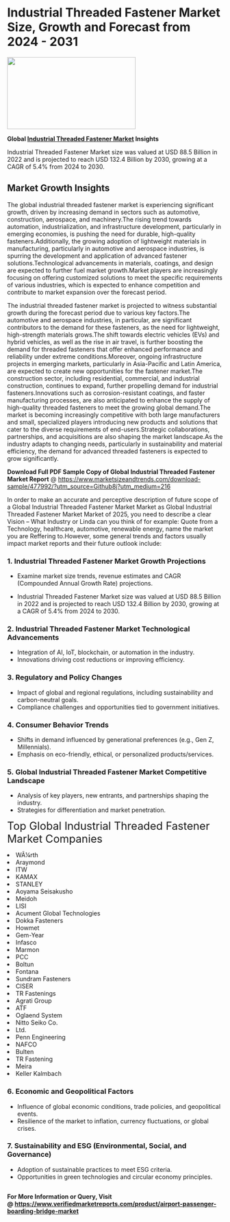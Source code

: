 <H1>Industrial Threaded Fastener Market Size, Growth and Forecast from 2024 - 2031</H1><img class="aligncenter size-medium wp-image-584254" src="https://thirdeyenews.in/wp-content/uploads/2024/09/Global-Market-Research-300x168.jpeg" alt="" width="300" height="168" /><p><strong>Global&nbsp;<a href="https://www.marketsizeandtrends.com/download-sample/477992/?utm_source=Github8j?utm_medium=216">Industrial Threaded Fastener Market</a> Insights</strong></p><p>Industrial Threaded Fastener Market size was valued at USD 88.5 Billion in 2022 and is projected to reach USD 132.4 Billion by 2030, growing at a CAGR of 5.4% from 2024 to 2030.</p><p><h2>Market Growth Insights</h2> <p>The global industrial threaded fastener market is experiencing significant growth, driven by increasing demand in sectors such as automotive, construction, aerospace, and machinery.The rising trend towards automation, industrialization, and infrastructure development, particularly in emerging economies, is pushing the need for durable, high-quality fasteners.Additionally, the growing adoption of lightweight materials in manufacturing, particularly in automotive and aerospace industries, is spurring the development and application of advanced fastener solutions.Technological advancements in materials, coatings, and design are expected to further fuel market growth.Market players are increasingly focusing on offering customized solutions to meet the specific requirements of various industries, which is expected to enhance competition and contribute to market expansion over the forecast period.</p> <p>The industrial threaded fastener market is projected to witness substantial growth during the forecast period due to various key factors.The automotive and aerospace industries, in particular, are significant contributors to the demand for these fasteners, as the need for lightweight, high-strength materials grows.The shift towards electric vehicles (EVs) and hybrid vehicles, as well as the rise in air travel, is further boosting the demand for threaded fasteners that offer enhanced performance and reliability under extreme conditions.Moreover, ongoing infrastructure projects in emerging markets, particularly in Asia-Pacific and Latin America, are expected to create new opportunities for the fastener market.The construction sector, including residential, commercial, and industrial construction, continues to expand, further propelling demand for industrial fasteners.Innovations such as corrosion-resistant coatings, and faster manufacturing processes, are also anticipated to enhance the supply of high-quality threaded fasteners to meet the growing global demand.The market is becoming increasingly competitive with both large manufacturers and small, specialized players introducing new products and solutions that cater to the diverse requirements of end-users.Strategic collaborations, partnerships, and acquisitions are also shaping the market landscape.As the industry adapts to changing needs, particularly in sustainability and material efficiency, the demand for advanced threaded fasteners is expected to grow significantly.<p><span class=""><strong>Download Full PDF Sample Copy of Global Industrial Threaded Fastener Market Report</strong> @ <a href="https://www.marketsizeandtrends.com/download-sample/477992/?utm_source=Github8j?utm_medium=216" target="_blank">https://www.marketsizeandtrends.com/download-sample/477992/?utm_source=Github8j?utm_medium=216</a></span></p><p>In order to make an accurate and perceptive description of future scope of a Global&nbsp;Industrial Threaded Fastener Market Market as Global&nbsp;Industrial Threaded Fastener Market Market of 2025, you need to describe a clear Vision &ndash; What Industry or Linda can you think of for example: Quote from a Technology, healthcare, automotive, renewable energy, name the market you are Reffering to.However, some general trends and factors usually impact market reports and their future outlook include:</p><h3>1.&nbsp;<strong>Industrial Threaded Fastener Market Growth Projections</strong></h3><ul><li>Examine market size trends, revenue estimates and CAGR (Compounded Annual Growth Rate) projections.</li><li><p>Industrial Threaded Fastener Market size was valued at USD 88.5 Billion in 2022 and is projected to reach USD 132.4 Billion by 2030, growing at a CAGR of 5.4% from 2024 to 2030.</p></li></ul><h3>2.&nbsp;<strong>Industrial Threaded Fastener Market Technological Advancements</strong></h3><ul><li>Integration of AI, IoT, blockchain, or automation in the industry.</li><li>Innovations driving cost reductions or improving efficiency.</li></ul><h3>3.&nbsp;<strong>Regulatory and Policy Changes</strong></h3><ul><li>Impact of global and regional regulations, including sustainability and carbon-neutral goals.</li><li>Compliance challenges and opportunities tied to government initiatives.</li></ul><h3>4.&nbsp;<strong>Consumer Behavior Trends</strong></h3><ul><li>Shifts in demand influenced by generational preferences (e.g., Gen Z, Millennials).</li><li>Emphasis on eco-friendly, ethical, or personalized products/services.</li></ul><h3>5.&nbsp;<strong>Global Industrial Threaded Fastener Market Competitive Landscape</strong></h3><ul><li>Analysis of key players, new entrants, and partnerships shaping the industry.</li><li>Strategies for differentiation and market penetration.</li></ul><p data-pm-slice="1 1 []"><span style="color: inherit; font-family: inherit; font-size: 25px;">Top Global Industrial Threaded Fastener Market Companies</span></p><div class="" data-test-id=""><p><li>WÃ¼rth</li><li> Araymond</li><li> ITW</li><li> KAMAX</li><li> STANLEY</li><li> Aoyama Seisakusho</li><li> Meidoh</li><li> LISI</li><li> Acument Global Technologies</li><li> Dokka Fasteners</li><li> Howmet</li><li> Gem-Year</li><li> Infasco</li><li> Marmon</li><li> PCC</li><li> Boltun</li><li> Fontana</li><li> Sundram Fasteners</li><li> CISER</li><li> TR Fastenings</li><li> Agrati Group</li><li> ATF</li><li> Oglaend System</li><li> Nitto Seiko Co.</li><li> Ltd.</li><li> Penn Engineering</li><li> NAFCO</li><li> Bulten</li><li> TR Fastening</li><li> Meira</li><li> Keller Kalmbach</li></p></div><h3>6.&nbsp;<strong>Economic and Geopolitical Factors</strong></h3><ul><li>Influence of global economic conditions, trade policies, and geopolitical events.</li><li>Resilience of the market to inflation, currency fluctuations, or global crises.</li></ul><h3>7.&nbsp;<strong>Sustainability and ESG (Environmental, Social, and Governance)</strong></h3><ul><li>Adoption of sustainable practices to meet ESG criteria.</li><li>Opportunities in green technologies and circular economy principles.</li></ul><h2><strong style="font-size: 14px;">For More Information or Query, Visit @&nbsp;</strong><a style="background-color: #ffffff; font-size: 14px;" href="https://www.marketsizeandtrends.com/report/industrial-threaded-fastener-market/" target="_blank">https://www.verifiedmarketreports.com/product/airport-passenger-boarding-bridge-market</a></h2>